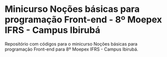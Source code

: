 # Minicurso Noções básicas para programação Front-end - 8º Moepex IFRS - Campus Ibirubá
Repositório com códigos para o minicurso Noções básicas para programação Front-end para 8º Moepex IFRS - Campus Ibirubá.
